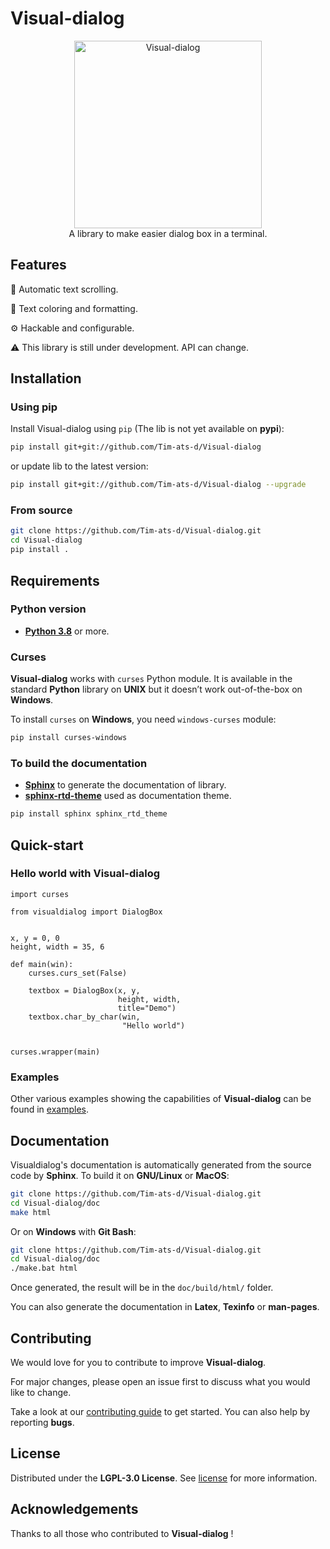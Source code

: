 
# Visual-dialog

<p align="center">
  <img width="300" src="https://user-images.githubusercontent.com/59396366/113866239-5f5d0480-97ad-11eb-879f-fa7d4098b689.png" alt="Visual-dialog">
  <br>
  A library to make easier dialog box in a terminal.
</p>

## Features

📃 Automatic text scrolling.

🔖 Text coloring and formatting.

⚙️ Hackable and configurable.

⚠️ This library is still under development. API can change.

## Installation

### Using pip

Install Visual-dialog using `pip` (The lib is not yet available on **pypi**):

```sh
pip install git+git://github.com/Tim-ats-d/Visual-dialog
```
or update lib to the latest version:

```sh
pip install git+git://github.com/Tim-ats-d/Visual-dialog --upgrade
```

### From source

```sh
git clone https://github.com/Tim-ats-d/Visual-dialog.git
cd Visual-dialog
pip install .
```

## Requirements

### Python version

* [**Python 3.8**](https://www.python.org/downloads/) or more.

### Curses

**Visual-dialog** works with `curses` Python module. It is available in the standard **Python** library on **UNIX** but it doesn’t work out-of-the-box on **Windows**.

To install `curses` on **Windows**, you need `windows-curses` module:

```sh
pip install curses-windows
```

### To build the documentation

* [**Sphinx**](https://www.sphinx-doc.org/en/master/usage/installation.html) to generate the documentation of library.
* [**sphinx-rtd-theme**](https://pypi.org/project/sphinx-rtd-theme/) used as documentation theme.

```sh
pip install sphinx sphinx_rtd_theme
```

## Quick-start

### Hello world with **Visual-dialog**

```python3
import curses

from visualdialog import DialogBox


x, y = 0, 0
height, width = 35, 6

def main(win):
    curses.curs_set(False)

    textbox = DialogBox(x, y,
                        height, width,
                        title="Demo")
    textbox.char_by_char(win,
                         "Hello world")


curses.wrapper(main)
```

### Examples

Other various examples showing the capabilities of **Visual-dialog** can be found in  [examples](examples/).

## Documentation

Visualdialog's documentation is automatically generated from the source code by **Sphinx**.
To build it on **GNU/Linux** or **MacOS**:
```sh
git clone https://github.com/Tim-ats-d/Visual-dialog.git
cd Visual-dialog/doc
make html
```
Or on **Windows** with **Git Bash**:
```sh
git clone https://github.com/Tim-ats-d/Visual-dialog.git
cd Visual-dialog/doc
./make.bat html
```

Once generated, the result will be in the `doc/build/html/` folder.

You can also generate the documentation in **Latex**, **Texinfo** or **man-pages**.

## Contributing

We would love for you to contribute to improve **Visual-dialog**.

For major changes, please open an issue first to discuss what you would like to change.

Take a look at our [contributing guide](CONTRIBUTING.md) to get started.
You can also help by reporting **bugs**.

## License

Distributed under the **LGPL-3.0 License**. See [license](LICENSE) for more information.

## Acknowledgements

Thanks to all those who contributed to **Visual-dialog** !
